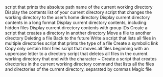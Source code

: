 script that prints the absolute path name of the current working directory
Display the contents list of your current directory
script that changes the working directory to the user’s home directory
Display current directory contents in a long format
Display current directory contents, including hidden files
Display current directory contents with group IDs
Create a script that creates a directory in another directory
Move a file to another directory
Deleting a file
Back to the future
Write a script that lists all files in multiple directories
script that prints the type of a file
Create a symbolic link
Copy only certain html files
script that moves all files beginning with an uppercase letter to a directory
script that deletes all files in the current working directory that end with the character ~
Create a script that creates directories in the current working directory
command that lists all the files and directories of the current directory, separated by commas
Magic file
